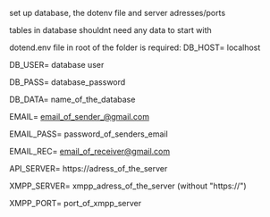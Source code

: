 set up database, the dotenv file and server adresses/ports 

tables in database shouldnt need any data to start with

dotend.env file in root of the folder is required:
DB_HOST= localhost

DB_USER= database user

DB_PASS= database_password

DB_DATA= name_of_the_database

EMAIL= email_of_sender_@gmail.com

EMAIL_PASS= password_of_senders_email

EMAIL_REC= email_of_receiver@gmail.com

API_SERVER= https://adress_of_the_server

XMPP_SERVER= xmpp_adress_of_the_server (without "https://")

XMPP_PORT= port_of_xmpp_server

